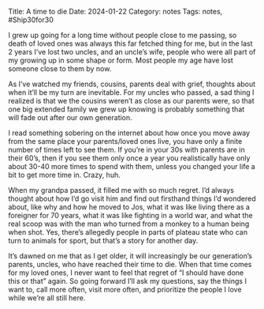 Title: A time to die
Date: 2024-01-22
Category: notes
Tags: notes, #Ship30for30

I grew up going for a long time without people close to me passing, so death of loved ones was always this far fetched thing for me, but in the last 2 years I’ve lost two uncles, and an uncle’s wife, people who were all part of my growing up in some shape or form. Most people my age have lost someone close to them by now.

As I’ve watched my friends, cousins, parents deal with grief,  thoughts about when it’ll be my turn are inevitable. For my uncles who passed, a sad thing I realized is that we the cousins weren’t as close as our parents were, so that one big extended family we grew up knowing is probably something that will fade out after our own generation.  

I read something sobering on the internet about how once you move away from the same place your parents/loved ones live, you have only a finite number of times left to see them.
If you’re in your 30s with parents are in their 60’s, then if you see them only once a year you realistically have only about 30-40 more times to spend with them, unless you changed your life a bit to get more time in. Crazy, huh.

When my grandpa passed, it filled me with so much regret. I’d always thought about how I’d go visit him and find out firsthand things I’d wondered about, like why and how he moved to Jos, what it was like living there as a foreigner for 70 years, what it was like fighting in a world war, and what the real scoop was with the man who turned from a monkey to a human being when shot. Yes, there’s allegedly people in parts of plateau state who can turn to animals for sport, but that’s a story for another day.

It’s dawned on me that as I get older, it will increasingly be our generation’s parents, uncles, who have reached their time to die. When that time comes for my loved ones, I never want to feel that regret of “I should have done this or that” again. So going forward I’ll ask my questions, say the things I want to, call more often, visit more often, and prioritize the people I love while we’re all still here.